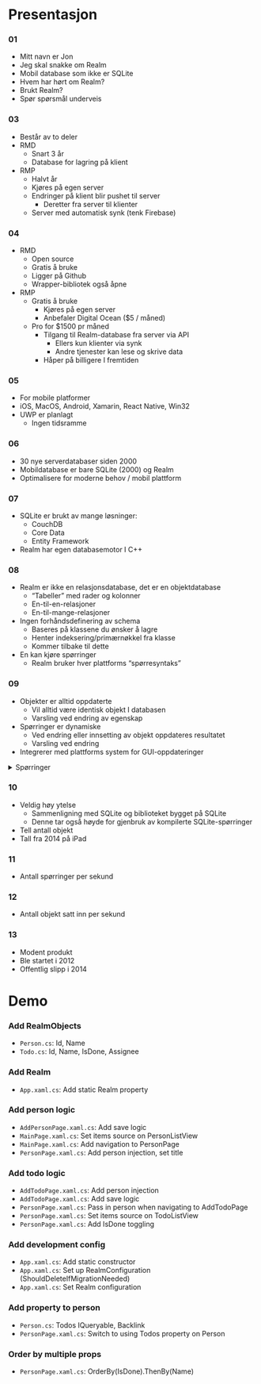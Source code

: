 # Presentasjon

### 01

* Mitt navn er Jon
* Jeg skal snakke om Realm
* Mobil database som ikke er SQLite
* Hvem har hørt om Realm?
* Brukt Realm?
* Spør spørsmål underveis

### 03

* Består av to deler
* RMD
    * Snart 3 år
    * Database for lagring på klient
* RMP
    * Halvt år
    * Kjøres på egen server
    * Endringer på klient blir pushet til server
        * Deretter fra server til klienter
    * Server med automatisk synk (tenk Firebase)

### 04

* RMD
    * Open source
    * Gratis å bruke
    * Ligger på Github
    * Wrapper-bibliotek også åpne
* RMP
    * Gratis å bruke
        * Kjøres på egen server
        * Anbefaler Digital Ocean ($5 / måned)
    * Pro for $1500 pr måned
        * Tilgang til Realm-database fra server via API
            * Ellers kun klienter via synk
            * Andre tjenester kan lese og skrive data
        * Håper på billigere I fremtiden

### 05

* For mobile platformer
* iOS, MacOS, Android, Xamarin, React Native, Win32
* UWP er planlagt
    * Ingen tidsramme

### 06

* 30 nye serverdatabaser siden 2000
* Mobildatabase er bare SQLite (2000) og Realm
* Optimalisere for moderne behov / mobil plattform

### 07

* SQLite er brukt av mange løsninger:
    * CouchDB
    * Core Data
    * Entity Framework
* Realm har egen databasemotor I C++

### 08

* Realm er ikke en relasjonsdatabase, det er en objektdatabase
    * “Tabeller” med rader og kolonner
    * En-til-en-relasjoner
    * En-til-mange-relasjoner
* Ingen forhåndsdefinering av schema
    * Baseres på klassene du ønsker å lagre
    * Henter indeksering/primærnøkkel fra klasse
    * Kommer tilbake til dette
* En kan kjøre spørringer
    * Realm bruker hver plattforms “spørresyntaks”

### 09

* Objekter er alltid oppdaterte
    * Vil alltid være identisk objekt I databasen
    * Varsling ved endring av egenskap
* Spørringer er dynamiske
    * Ved endring eller innsetting av objekt oppdateres resultatet
    * Varsling ved endring
* Integrerer med plattforms system for GUI-oppdateringer

<details>
  <summary>Spørringer</summary>
  <h4>Swift/Obj-C</h4>
  <ul>
    <li><code>NSPredicate</code>-syntaks</li>
  </ul>
  <h4>C#</h4>
  <ul>
    <li><code>IQueryable</code>-syntaks (lik Linq)</li>
  </ul>
  <h4>JavaScript</h4>
  <ul>
    <li>Bruker "chaining" av funksjoner</li>
    <li>Egne funksjoner for Realm</li>
  </ul>
  <h4>Java</h4>
  <ul>
    <li>Bruker "chaining" av funksjoner</li>
    <li>Egne funksjoner for Realm</li>
  </ul>
</details>

### 10

* Veldig høy ytelse
    * Sammenligning med SQLite og biblioteket bygget på SQLite
    * Denne tar også høyde for gjenbruk av kompilerte SQLite-spørringer
* Tell antall objekt
* Tall fra 2014 på iPad

### 11

* Antall spørringer per sekund

### 12

* Antall objekt satt inn per sekund

### 13

* Modent produkt
* Ble startet i 2012
* Offentlig slipp i 2014

# Demo

### Add RealmObjects

* `Person.cs`: Id, Name
* `Todo.cs`: Id, Name, IsDone, Assignee

### Add Realm

* `App.xaml.cs`: Add static Realm property

### Add person logic

* `AddPersonPage.xaml.cs`: Add save logic
* `MainPage.xaml.cs`: Set items source on PersonListView
* `MainPage.xaml.cs`: Add navigation to PersonPage
* `PersonPage.xaml.cs`: Add person injection, set title

### Add todo logic

* `AddTodoPage.xaml.cs`: Add person injection
* `AddTodoPage.xaml.cs`: Add save logic
* `PersonPage.xaml.cs`: Pass in person when navigating to AddTodoPage
* `PersonPage.xaml.cs`: Set items source on TodoListView
* `PersonPage.xaml.cs`: Add IsDone toggling

### Add development config

* `App.xaml.cs`: Add static constructor
* `App.xaml.cs`: Set up RealmConfiguration (ShouldDeleteIfMigrationNeeded)
* `App.xaml.cs`: Set Realm configuration

### Add property to person

* `Person.cs`: Todos IQueryable<Todo>, Backlink
* `PersonPage.xaml.cs`: Switch to using Todos property on Person

### Order by multiple props

* `PersonPage.xaml.cs`: OrderBy(IsDone).ThenBy(Name)